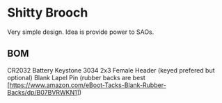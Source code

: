 # Shitty Brooch #

Very simple design. Idea is provide power to SAOs.

## BOM ##
CR2032 Battery
Keystone 3034
2x3 Female Header (keyed prefered but optional)
Blank Lapel Pin (rubber backs are best [https://www.amazon.com/eBoot-Tacks-Blank-Rubber-Backs/dp/B07BVRWKN1])
